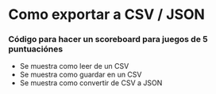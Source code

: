 # Como exportar a CSV / JSON
### Código para hacer un scoreboard para juegos de 5 puntuaciónes

* Se muestra como leer de un CSV
* Se muestra como guardar en un CSV
* Se muestra como convertir de CSV a JSON
